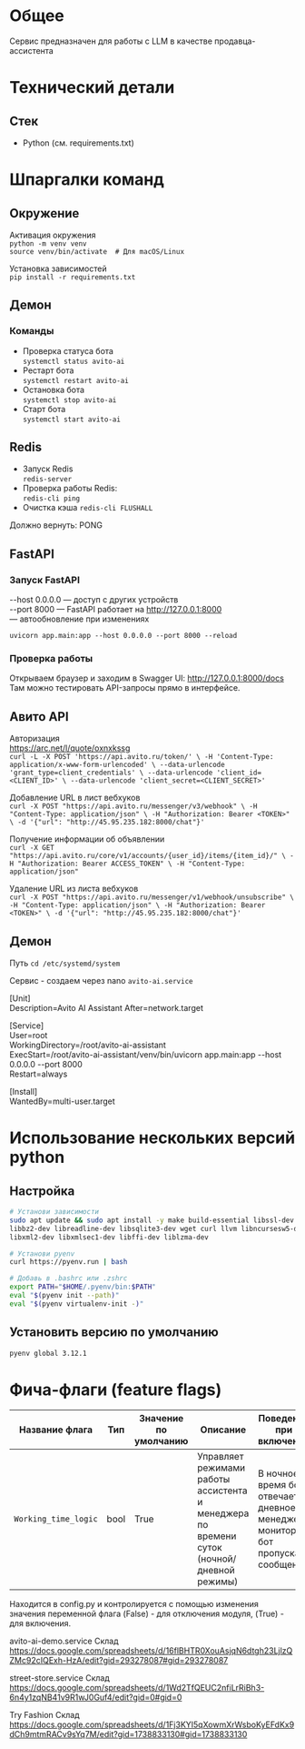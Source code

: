 # Общее
Сервис предназначен для работы с LLM в качестве продавца-ассистента

# Технический детали
## Стек
- Python (см. requirements.txt)



# Шпаргалки команд
## Окружение
Активация окружения <br>
`python -m venv venv` <br>
`source venv/bin/activate  # Для macOS/Linux`

Установка зависимостей <br>
`pip install -r requirements.txt`

## Демон
### Команды
- Проверка статуса бота <br>
`systemctl status avito-ai`
- Рестарт бота <br>
`systemctl restart avito-ai`
- Остановка бота <br>
`systemctl stop avito-ai`
- Старт бота  <br>
`systemctl start avito-ai`

## Redis
- Запуск Redis <br>
`redis-server`
- Проверка работы Redis: <br>
`redis-cli ping`
- Очистка кэша
`redis-cli FLUSHALL`

Должно вернуть: PONG

## FastAPI
### Запуск FastAPI
--host 0.0.0.0 — доступ с других устройств <br>
--port 8000 — FastAPI работает на http://127.0.0.1:8000  <br>
 — автообновление при изменениях

`uvicorn app.main:app --host 0.0.0.0 --port 8000 --reload`

### Проверка работы
Открываем браузер и заходим в Swagger UI:
http://127.0.0.1:8000/docs <br>
Там можно тестировать API-запросы прямо в интерфейсе.

## Авито API
Авторизация <br>
https://arc.net/l/quote/oxnxkssg <br>
`curl -L -X POST 'https://api.avito.ru/token/' \
    -H 'Content-Type: application/x-www-form-urlencoded' \
    --data-urlencode 'grant_type=client_credentials' \
    --data-urlencode 'client_id=<CLIENT_ID>' \
    --data-urlencode 'client_secret=<CLIENT_SECRET>'`

Добавление URL в лист вебхуков <br>
`curl -X POST "https://api.avito.ru/messenger/v3/webhook" \
-H "Content-Type: application/json" \
-H "Authorization: Bearer <TOKEN>" \
-d '{"url": "http://45.95.235.182:8000/chat"}'`

Получение информации об объявлении <br>
`curl -X GET "https://api.avito.ru/core/v1/accounts/{user_id}/items/{item_id}/" \
 -H "Authorization: Bearer ACCESS_TOKEN" \
 -H "Content-Type: application/json"`

Удаление URL из листа вебхуков <br>
`curl -X POST "https://api.avito.ru/messenger/v1/webhook/unsubscribe" \
-H "Content-Type: application/json" \
-H "Authorization: Bearer <TOKEN>" \
-d '{"url": "http://45.95.235.182:8000/chat"}'`



## Демон
Путь
`cd /etc/systemd/system`

Сервис - создаем через nano
`avito-ai.service`

[Unit] <br>
Description=Avito AI Assistant
After=network.target

[Service] <br>
User=root <br>
WorkingDirectory=/root/avito-ai-assistant <br>
ExecStart=/root/avito-ai-assistant/venv/bin/uvicorn app.main:app --host 0.0.0.0 --port 8000 <br>
Restart=always <br>

[Install] <br>
WantedBy=multi-user.target

# Использование нескольких версий python
## Настройка

```bash
# Установи зависимости
sudo apt update && sudo apt install -y make build-essential libssl-dev zlib1g-dev \
libbz2-dev libreadline-dev libsqlite3-dev wget curl llvm libncursesw5-dev xz-utils tk-dev \
libxml2-dev libxmlsec1-dev libffi-dev liblzma-dev

# Установи pyenv
curl https://pyenv.run | bash

# Добавь в .bashrc или .zshrc
export PATH="$HOME/.pyenv/bin:$PATH"
eval "$(pyenv init --path)"
eval "$(pyenv virtualenv-init -)"
```
## Установить версию по умолчанию
```bash
pyenv global 3.12.1
```
# Фича-флаги (feature flags)

| Название флага       | Тип  | Значение по умолчанию | Описание                                                                                         | Поведение при включении                                                                                      | Поведение при отключении                                                                                      |
|----------------------|------|-----------------------|------------------------------------------------------------------------------------------------|--------------------------------------------------------------------------------------------------------------|---------------------------------------------------------------------------------------------------------------|
| `Working_time_logic` | bool | True                  | Управляет режимами работы ассистента и менеджера по времени суток (ночной/дневной режимы)      | В ночное время бот отвечает, в дневное — менеджер мониторит, бот пропускает сообщения                        | Бот обрабатывает все сообщения без разделения режимов                                                         |

Находится в config.py и контролируется с помощью изменения значения переменной флага (False) - для отключения модуля, (True) - для включения.






avito-ai-demo.service
Склад https://docs.google.com/spreadsheets/d/16flBHTR0XouAsjqN6dtgh23LjlzQZMc92cIQExh-HzA/edit?gid=293278087#gid=293278087

street-store.service
Склад https://docs.google.com/spreadsheets/d/1Wd2TfQEUC2nfiLrRiBh3-6n4y1zqNB41v9R1wJ0Guf4/edit?gid=0#gid=0

Try Fashion
Склад https://docs.google.com/spreadsheets/d/1Fj3KYI5qXowmXrWsboKyEFdKx9dCh9mtmRACv9sYq7M/edit?gid=1738833130#gid=1738833130
